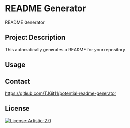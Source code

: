 # README Generator
README Generator

## Project Description
This automatically generates a README for your repository

## Usage


## Contact
https://github.com/TJGit11/potential-readme-generator

## License
[![License: Artistic-2.0](https://img.shields.io/badge/License-Artistic_2.0-0298c3.svg)](https://opensource.org/licenses/Artistic-2.0)

